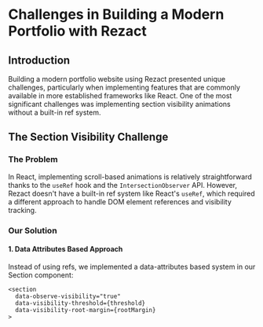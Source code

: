 # Challenges in Building a Modern Portfolio with Rezact

## Introduction
Building a modern portfolio website using Rezact presented unique challenges, particularly when implementing features that are commonly available in more established frameworks like React. One of the most significant challenges was implementing section visibility animations without a built-in ref system.

## The Section Visibility Challenge

### The Problem
In React, implementing scroll-based animations is relatively straightforward thanks to the `useRef` hook and the `IntersectionObserver` API. However, Rezact doesn't have a built-in ref system like React's `useRef`, which required a different approach to handle DOM element references and visibility tracking.

### Our Solution

#### 1. Data Attributes Based Approach
Instead of using refs, we implemented a data-attributes based system in our Section component:

```tsx
<section
  data-observe-visibility="true"
  data-visibility-threshold={threshold}
  data-visibility-root-margin={rootMargin}
>